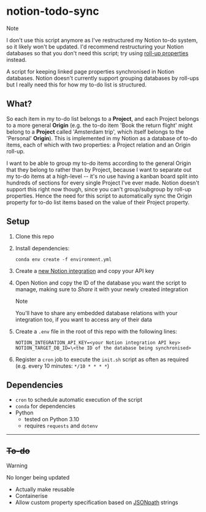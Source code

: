 # notion-todo-sync

> [!NOTE]
> I don't use this script anymore as I've restructured my Notion to-do system, so it likely won't be updated. I'd recommend restructuring your Notion databases so that you don't need this script; try using [roll-up properties](https://www.notion.so/help/relations-and-rollups) instead.

A script for keeping linked page properties synchronised in Notion databases. Notion doesn't currently support grouping databases by roll-ups but I really need this for how my to-do list is structured.

## What?

So each item in my to-do list belongs to a **Project**, and each Project belongs to a more general **Origin** (e.g. the to-do item 'Book the return flight' might belong to a **Project** called 'Amsterdam trip', which itself belongs to the 'Personal' **Origin**). This is implemented in my Notion as a database of to-do items, each of which with two properties: a Project relation and an Origin roll-up.

I want to be able to group my to-do items according to the general Origin that they belong to rather than by Project, because I want to separate out my to-do items at a high-level -- it's no use having a kanban board split into hundreds of sections for every single Project I've ever made. Notion doesn't support this right now though, since you can't group/subgroup by roll-up properties. Hence the need for this script to automatically sync the Origin property for to-do list items based on the value of their Project property.

## Setup

1. Clone this repo
2. Install dependencies:

   `conda env create -f environment.yml`

3. Create a [new Notion integration](https://notion.so/my-integrations) and copy your API key
4. Open Notion and copy the ID of the database you want the script to manage, making sure to _Share_ it with your newly created integration

   > [!NOTE]
   > You'll have to share any embedded database relations with your integration too, if you want to access any of their data

5. Create a `.env` file in the root of this repo with the following lines:

   ```dotenv
   NOTION_INTEGRATION_API_KEY=<your Notion integration API key>
   NOTION_TARGET_DB_ID=\<the ID of the database being synchronised>
   ```

6. Register a `cron` job to execute the `init.sh` script as often as required (e.g. every 10 minutes: `*/10 * * * *`)

## Dependencies

- `cron` to schedule automatic execution of the script
- `conda` for dependencies
- Python
  - tested on Python 3.10
  - requires `requests` and `dotenv`

---

## ~~To-do~~

> [!WARNING]
> No longer being updated

- Actually make reusable
- Containerise
- Allow custom property specification based on [JSONpath](https://restfulapi.net/json-jsonpath/) strings
